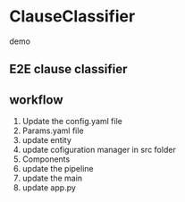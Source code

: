 # ClauseClassifier
demo


## E2E clause classifier 

## workflow 
1. Update the config.yaml file 
2. Params.yaml file 
3. update entity 
4. update cofiguration manager in src folder 
5. Components 
6. update the pipeline 
7. update the main 
8. update app.py 
